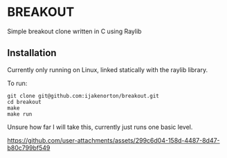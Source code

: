 # BREAKOUT

Simple breakout clone written in C using Raylib

## Installation

Currently only running on Linux, linked statically with the raylib library.

To run:
```
git clone git@github.com:ijakenorton/breakout.git
cd breakout
make
make run
```

Unsure how far I will take this, currently just runs one basic level.

https://github.com/user-attachments/assets/299c6d04-158d-4487-8d47-b80c799bf549

